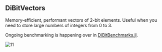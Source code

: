 ## DiBitVectors
Memory-efficient, performant vectors of 2-bit elements.
Useful when you need to store large numbers of integers
from 0 to 3.

Ongoing benchmarking is happening over in [DiBitBenchmarks.jl](https://github.com/sbromberger/DiBitBenchmarks.jl).

![11](img/11.png)

